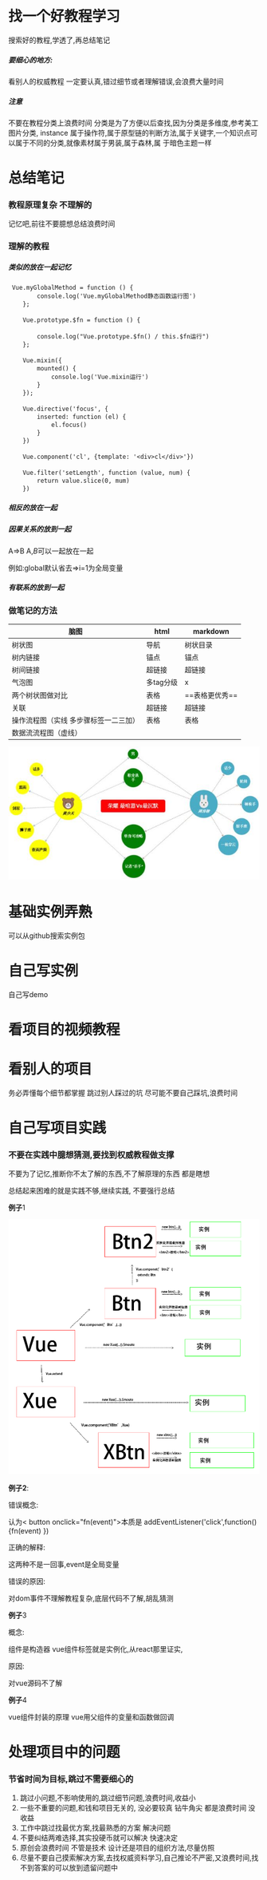 # 找一个好教程学习

搜索好的教程,学透了,再总结笔记

#####  要细心的地方:

 看别人的权威教程 一定要认真,错过细节或者理解错误,会浪费大量时间

##### 注意

不要在教程分类上浪费时间 分类是为了方便以后查找,因为分类是多维度,参考美工图片分类,
instance 属于操作符,属于原型链的判断方法,属于关键字,一个知识点可以属于不同的分类,就像素材属于男装,属于森林,属   于暗色主题一样

# 总结笔记

### 教程原理复杂 不理解的

记忆吧,前往不要臆想总结浪费时间

### 理解的教程

##### 类似的放在一起记忆

```
 Vue.myGlobalMethod = function () {
        console.log('Vue.myGlobalMethod静态函数运行图')
    };

    Vue.prototype.$fn = function () {

        console.log("Vue.prototype.$fn() / this.$fn运行")
    };

    Vue.mixin({
        mounted() {
            console.log('Vue.mixin运行')
        }
    });

    Vue.directive('focus', {
        inserted: function (el) {
            el.focus()
        }
    })

    Vue.component('cl', {template: '<div>cl</div>'})

    Vue.filter('setLength', function (value, num) {
        return value.slice(0, mum)
    })
```

##### 相反的放在一起

##### 因果关系的放到一起

A=>B A,*B*可以一起放在一起

例如:global默认省去=>i=1为全局变量

##### 有联系的放到一起

### 做笔记的方法

| 脑图                                  | html      | markdown       |
| ------------------------------------- | --------- | -------------- |
| 树状图                                | 导航      | 树状目录       |
| 树内链接                              | 锚点      | 锚点           |
| 树间链接                              | 超链接    | 超链接         |
| 气泡图                                | 多tag分级 | x              |
| 两个树状图做对比                      | 表格      | ==表格更优秀== |
| 关联                                  | 超链接    | 超链接         |
| 操作流程图（实线 多步骤标签一二三加） | 表格      | 表格           |
| 数据流流程图（虚线）                  |           |                |

![img](img/u=1007074251,972060736&fm=173&app=25&f=JPEG.jpg)

# 基础实例弄熟 

可以从github搜索实例包



# 自己写实例

自己写demo

# 看项目的视频教程



# 看别人的项目 

务必弄懂每个细节都掌握 跳过别人踩过的坑 尽可能不要自己踩坑,浪费时间

# 自己写项目实践

### 不要在实践中臆想猜测,要找到权威教程做支撑

不要为了记忆,推断你不太了解的东西,不了解原理的东西 都是瞎想

总结起来困难的就是实践不够,继续实践, 不要强行总结

**例子**1

![](./img/1.png)

**例子2**:

错误概念:

认为< button onclick="fn(event)">本质是 addEventListener('click',function(){fn(event) })

正确的解释:

 这两种不是一回事,event是全局变量

错误的原因:

 对dom事件不理解教程复杂,底层代码不了解,胡乱猜测

**例子**3

概念:

组件是构造器 vue组件标签就是实例化,从react那里证实, 

原因:

对vue源码不了解

**例子**4

vue组件封装的原理
vue用父组件的变量和函数做回调

# 处理项目中的问题

### 节省时间为目标,跳过不需要细心的 

1. 跳过小问题,不影响使用的,跳过细节问题,浪费时间,收益小
7. 一些不重要的问题,和钱和项目无关的, 没必要较真  钻牛角尖 都是浪费时间 没收益
1. 工作中跳过找最优方案,找最熟悉的方案 解决问题
4. 不要纠结两难选择,其实投硬币就可以解决 快速决定
5. 原创会浪费时间 不管是技术 设计还是项目的组织方法,尽量仿照
6. 尽量不要自己摸索解决方案,去找权威资料学习,自己推论不严密,又浪费时间,找不到答案的可以放到遗留问题中






